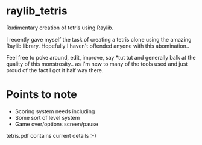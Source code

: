 # raylib_tetris
Rudimentary creation of tetris using Raylib.

I recently gave myself the task of creating a tetris clone using the amazing Raylib library. Hopefully I haven't offended anyone with this abomination..

Feel free to poke around, edit, improve, say *tut tut and generally balk at the quality of this monstrosity.. as I'm new to many of the tools used and just proud of the fact I got it half way there.

# Points to note
* Scoring system needs including
* Some sort of level system
* Game over/options screen/pause

tetris.pdf contains current details
:-)
